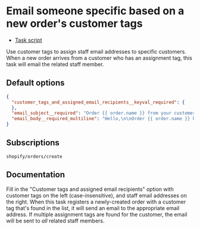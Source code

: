 # Email someone specific based on a new order's customer tags

* [Task script](./script.liquid)

Use customer tags to assign staff email addresses to specific customers. When a new order arrives from a customer who has an assignment tag, this task will email the related staff member.

## Default options

```json
{
  "customer_tags_and_assigned_email_recipients__keyval_required": {
  },
  "email_subject__required": "Order {{ order.name }} from your customer, {{ order.email }}",
  "email_body__required_multiline": "Hello,\n\nOrder {{ order.name }} has arrived from {{ order.customer.first_name | default: \"(first name)\" }} {{ order.customer.last_name | default: \"(last name)\" }} ({{ order.email }}).\n\n<a href=\"https://{{ shop.domain }}/admin/orders/{{ order.id }}\">View this order in Shopify</a>\n\nThanks,\nMechanic, for {{ shop.name }}"
}
```

## Subscriptions

```liquid
shopify/orders/create
```

## Documentation

Fill in the "Customer tags and assigned email recipients" option with customer tags on the left (case-insensitive), and staff email addresses on the right. When this task registers a newly-created order with a customer tag that's found in the list, it will send an email to the appropriate email address. If multiple assignment tags are found for the customer, the email will be sent to _all_ related staff members.
